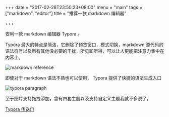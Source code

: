 +++
date = "2017-02-28T23:50:23+08:00"
menu = "main"
tags = ["markdown", "editor"]
title = "推荐一款 markdown 编辑器"

+++

安利一款 markdown 编辑器 Typora 。

Typora 最大的特点是简洁，它删除了预览窗口，模式切换，markdown 源代码的语法符号以及所有其他没必要的干扰，所见即所得，可以让人更能把注意力集中在内容上。

![markdown reference](../../img/recommend_md_editor_typora/markdown_reference.png)

即使对于 markdown 语法不熟也可以使用， Typora 提供了快捷的语法生成入口

![typora paragraph](../../img/recommend_md_editor_typora/typora_paragraph.png)

至于图片支持拖拽添加，含有四套主题以及支持自定义主题我就不多说了。

[Typora 传送门](https://typora.io/)